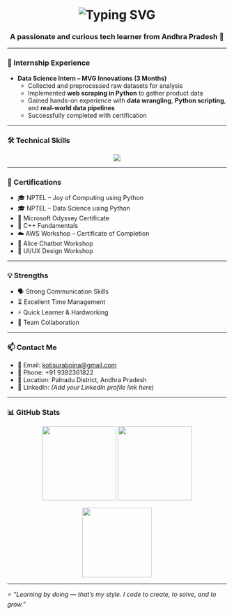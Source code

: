 <!-- Typing animation for name -->
<h1 align="center">
  <img src="https://readme-typing-svg.demolab.com?font=Fira+Code&size=28&pause=1000&center=true&vCenter=true&width=900&height=60&lines=Hi+%F0%9F%91%8B%2C+I'm+Suraboina+Venkata+Koteswara+Rao" alt="Typing SVG" />
</h1>

<h3 align="center">A passionate and curious tech learner from Andhra Pradesh 🚀</h3>


---

### 💼 Internship Experience
- **Data Science Intern – MVG Innovations (3 Months)**  
  - Collected and preprocessed raw datasets for analysis  
  - Implemented **web scraping in Python** to gather product data  
  - Gained hands-on experience with **data wrangling**, **Python scripting**, and **real-world data pipelines**  
  - Successfully completed with certification

---

### 🛠️ Technical Skills
<p align="center">
  <img src="https://skillicons.dev/icons?i=python,c,java,html,css,flask,github" />
</p>

---

### 📜 Certifications
- 🎓 NPTEL – Joy of Computing using Python  
- 🎓 NPTEL – Data Science using Python  
- 🏅 Microsoft Odyssey Certificate  
- 🧠 C++ Fundamentals  
- ☁️ AWS Workshop – Certificate of Completion  
- 🤖 Alice Chatbot Workshop  
- 🎨 UI/UX Design Workshop

---

### 💡 Strengths
- 🗣️ Strong Communication Skills  
- ⏳ Excellent Time Management  
- ⚡ Quick Learner & Hardworking  
- 👥 Team Collaboration

---

### 📫 Contact Me
- 📧 Email: [kotisuraboina@gmail.com](mailto:kotisuraboina@gmail.com)
- 📱 Phone: +91 9392361822
- 📍 Location: Palnadu District, Andhra Pradesh  
- 🔗 LinkedIn: *(Add your LinkedIn profile link here)*

---

### 📊 GitHub Stats
<p align="center">
  <img src="https://github-readme-stats.vercel.app/api?username=venkatakoteswarao&show_icons=true&theme=radical" height="170px"/>
  <img src="https://github-readme-stats.vercel.app/api/top-langs/?username=venkatakoteswarao&layout=compact&theme=radical" height="170px"/>
</p>

<p align="center">
  <img src="https://github-readme-streak-stats.herokuapp.com/?user=venkatakoteswarao&theme=radical&hide_border=false" height="160px"/>
</p>

---

⭐ *“Learning by doing — that’s my style. I code to create, to solve, and to grow.”*
